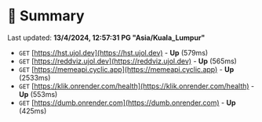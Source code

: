 # 📖 Summary
Last updated: **13/4/2024, 12:57:31 PG "Asia/Kuala_Lumpur"**

- `GET` [https://hst.ujol.dev](https://hst.ujol.dev) - **Up** (579ms)
- `GET` [https://reddviz.ujol.dev](https://reddviz.ujol.dev) - **Up** (565ms)
- `GET` [https://memeapi.cyclic.app](https://memeapi.cyclic.app) - **Up** (2533ms)
- `GET` [https://klik.onrender.com/health](https://klik.onrender.com/health) - **Up** (553ms)
- `GET` [https://dumb.onrender.com](https://dumb.onrender.com) - **Up** (425ms)
